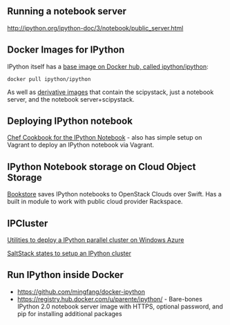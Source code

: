 ## Running a notebook server

http://ipython.org/ipython-doc/3/notebook/public_server.html

## Docker Images for IPython

IPython itself has a [base image on Docker hub, called ipython/ipython](https://registry.hub.docker.com/u/ipython/ipython/):

```
docker pull ipython/ipython
```

As well as [derivative images](https://github.com/ipython/docker-notebook) that contain the scipystack, just a notebook server, and the notebook server+scipystack.

## Deploying IPython notebook

[Chef Cookbook for the IPython Notebook](https://github.com/rgbkrk/ipynb-cookbook) - also has simple setup on Vagrant to deploy an IPython notebook via Vagrant.

## IPython Notebook storage on Cloud Object Storage

[Bookstore](https://github.com/rgbkrk/bookstore) saves IPython notebooks to OpenStack Clouds over Swift. Has a built in module to work with public cloud provider Rackspace.

## IPCluster

[Utilities to deploy a IPython parallel cluster on Windows Azure](https://github.com/ogrisel/ipython-azure)

[SaltStack states to setup an IPython cluster](https://github.com/ogrisel/salt-ipcluster)

## Run IPython inside Docker

* https://github.com/mingfang/docker-ipython
* https://registry.hub.docker.com/u/parente/ipython/ - Bare-bones IPython 2.0 notebook server image with HTTPS, optional password, and pip for installing additional packages